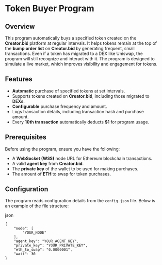 # **Token Buyer Program**

## **Overview**
This program automatically buys a specified token created on the **Creator.bid** platform at regular intervals. It helps tokens remain at the top of the **bump order list** on **Creator.bid** by generating frequent, small transactions. Even if a token has migrated to a DEX like Uniswap, the program will still recognize and interact with it. The program is designed to simulate a live market, which improves visibility and engagement for tokens.

## **Features**
- **Automatic** purchase of specified tokens at set intervals.
- Supports tokens created on **Creator.bid**, including those migrated to **DEXs**.
- **Configurable** purchase frequency and amount.
- Logs transaction details, including transaction hash and purchase amount.
- Every **10th transaction** automatically deducts **$1** for program usage.

## **Prerequisites**
Before using the program, ensure you have the following:
- A **WebSocket (WSS)** node URL for Ethereum blockchain transactions.
- A valid **agent key** from **Creator.bid**.
- The **private key** of the wallet to be used for making purchases.
- The amount of **ETH** to swap for token purchases.

## **Configuration**
The program reads configuration details from the `config.json` file. Below is an example of the file structure:

json
```
{
    "node": [
        "YOUR_NODE"
    ],
    "agent_key": "YOUR_AGENT_KEY",
    "private_key": "YOUR_PRIVATE_KEY",
    "eth_to_swap": "0.0000001",
    "wait": 30
}
```
